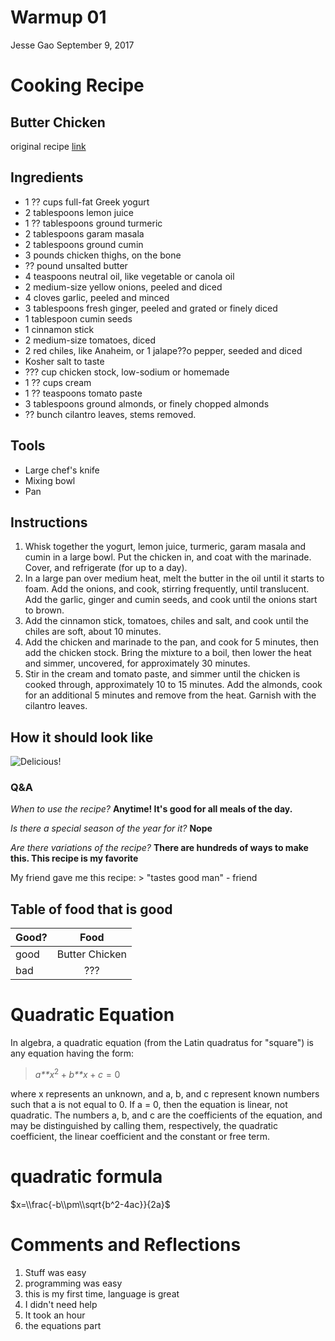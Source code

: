 Warmup 01
================
Jesse Gao
September 9, 2017

Cooking Recipe
==============

Butter Chicken
--------------

original recipe [link](https://cooking.nytimes.com/recipes/1016754-butter-chicken?mcubz=3)

Ingredients
-----------

-   1 ?? cups full-fat Greek yogurt
-   2 tablespoons lemon juice
-   1 ?? tablespoons ground turmeric
-   2 tablespoons garam masala
-   2 tablespoons ground cumin
-   3 pounds chicken thighs, on the bone
-   ?? pound unsalted butter
-   4 teaspoons neutral oil, like vegetable or canola oil
-   2 medium-size yellow onions, peeled and diced
-   4 cloves garlic, peeled and minced
-   3 tablespoons fresh ginger, peeled and grated or finely diced
-   1 tablespoon cumin seeds
-   1 cinnamon stick
-   2 medium-size tomatoes, diced
-   2 red chiles, like Anaheim, or 1 jalape??o pepper, seeded and diced
-   Kosher salt to taste
-   ??? cup chicken stock, low-sodium or homemade
-   1 ?? cups cream
-   1 ?? teaspoons tomato paste
-   3 tablespoons ground almonds, or finely chopped almonds
-   ?? bunch cilantro leaves, stems removed.

Tools
-----

-   Large chef's knife
-   Mixing bowl
-   Pan

Instructions
------------

1.  Whisk together the yogurt, lemon juice, turmeric, garam masala and cumin in a large bowl. Put the chicken in, and coat with the marinade. Cover, and refrigerate (for up to a day).
2.  In a large pan over medium heat, melt the butter in the oil until it starts to foam. Add the onions, and cook, stirring frequently, until translucent. Add the garlic, ginger and cumin seeds, and cook until the onions start to brown.
3.  Add the cinnamon stick, tomatoes, chiles and salt, and cook until the chiles are soft, about 10 minutes.
4.  Add the chicken and marinade to the pan, and cook for 5 minutes, then add the chicken stock. Bring the mixture to a boil, then lower the heat and simmer, uncovered, for approximately 30 minutes.
5.  Stir in the cream and tomato paste, and simmer until the chicken is cooked through, approximately 10 to 15 minutes. Add the almonds, cook for an additional 5 minutes and remove from the heat. Garnish with the cilantro leaves.

How it should look like
-----------------------

![Delicious!](https://static01.nyt.com/images/2014/08/24/magazine/24eat/mag-24Eat-t_CA0-articleLarge.jpg)

### Q&A

*When to use the recipe?* **Anytime! It's good for all meals of the day.**

*Is there a special season of the year for it?* **Nope**

*Are there variations of the recipe?* **There are hundreds of ways to make this. This recipe is my favorite**

My friend gave me this recipe: &gt; "tastes good man" - friend

Table of food that is good
--------------------------

| Good? |      Food      |
|-------|:--------------:|
| good  | Butter Chicken |
| bad   |       ???      |

Quadratic Equation
==================

In algebra, a quadratic equation (from the Latin quadratus for "square") is any equation having the form:

> *a**x*<sup>2</sup> + *b**x* + *c* = 0

where x represents an unknown, and a, b, and c represent known numbers such that a is not equal to 0. If a = 0, then the equation is linear, not quadratic. The numbers a, b, and c are the coefficients of the equation, and may be distinguished by calling them, respectively, the quadratic coefficient, the linear coefficient and the constant or free term.

quadratic formula
=================

$x=\\frac{-b\\pm\\sqrt{b^2-4ac}}{2a}$

Comments and Reflections
========================

1.  Stuff was easy
2.  programming was easy
3.  this is my first time, language is great
4.  I didn't need help
5.  It took an hour
6.  the equations part
